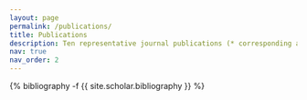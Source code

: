 ```yaml
---
layout: page
permalink: /publications/
title: Publications
description: Ten representative journal publications (* corresponding author, |# co-first author):
nav: true
nav_order: 2
---
```

<!-- _pages/publications.md -->
<div class="publications">

{% bibliography -f {{ site.scholar.bibliography }} %}

</div>
